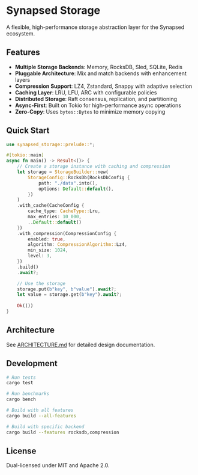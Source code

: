 # Synapsed Storage

A flexible, high-performance storage abstraction layer for the Synapsed ecosystem.

## Features

- **Multiple Storage Backends**: Memory, RocksDB, Sled, SQLite, Redis
- **Pluggable Architecture**: Mix and match backends with enhancement layers
- **Compression Support**: LZ4, Zstandard, Snappy with adaptive selection
- **Caching Layer**: LRU, LFU, ARC with configurable policies
- **Distributed Storage**: Raft consensus, replication, and partitioning
- **Async-First**: Built on Tokio for high-performance async operations
- **Zero-Copy**: Uses `bytes::Bytes` to minimize memory copying

## Quick Start

```rust
use synapsed_storage::prelude::*;

#[tokio::main]
async fn main() -> Result<()> {
    // Create a storage instance with caching and compression
    let storage = StorageBuilder::new(
        StorageConfig::RocksDb(RocksDbConfig {
            path: "./data".into(),
            options: Default::default(),
        })
    )
    .with_cache(CacheConfig {
        cache_type: CacheType::Lru,
        max_entries: 10_000,
        ..Default::default()
    })
    .with_compression(CompressionConfig {
        enabled: true,
        algorithm: CompressionAlgorithm::Lz4,
        min_size: 1024,
        level: 3,
    })
    .build()
    .await?;

    // Use the storage
    storage.put(b"key", b"value").await?;
    let value = storage.get(b"key").await?;
    
    Ok(())
}
```

## Architecture

See [ARCHITECTURE.md](ARCHITECTURE.md) for detailed design documentation.

## Development

```bash
# Run tests
cargo test

# Run benchmarks
cargo bench

# Build with all features
cargo build --all-features

# Build with specific backend
cargo build --features rocksdb,compression
```

## License

Dual-licensed under MIT and Apache 2.0.